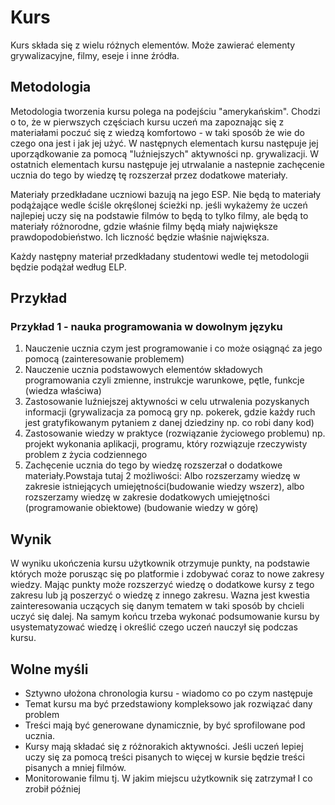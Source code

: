 # Kurs
Kurs składa się z wielu różnych elementów. Może zawierać elementy grywalizacyjne, filmy, eseje i inne źródła.

## Metodologia
Metodologia tworzenia kursu polega na podejściu "amerykańskim". Chodzi o to, że w pierwszych częściach kursu uczeń ma zapoznając się z materiałami poczuć się z wiedzą komfortowo - w taki sposób że wie do czego ona jest i jak jej użyć. W następnych elementach kursu następuje jej uporządkowanie za pomocą "luźniejszych" aktywności np. grywalizacji. W ostatnich elementach kursu następuje jej utrwalanie a nastepnie zachęcenie ucznia do tego by wiedzę tę rozszerzał przez dodatkowe materiały.

Materiały przedkładane uczniowi bazują na jego ESP. Nie będą to materiały podążające wedle ściśle okręślonej ścieżki np. jeśli wykażemy że uczeń najlepiej uczy się na podstawie filmów to będą to tylko filmy, ale będą to materiały różnorodne, gdzie właśnie filmy będą miały największe prawdopodobieństwo. Ich liczność będzie właśnie największa.

Każdy następny materiał przedkładany studentowi wedle tej metodologii będzie podążał według ELP.
## Przykład
### Przykład 1 - nauka programowania w dowolnym języku
1. Nauczenie ucznia czym jest programowanie i co może osiągnąć za jego pomocą (zainteresowanie problemem)
2. Nauczenie ucznia podstawowych elementów składowych programowania czyli zmienne, instrukcje warunkowe, pętle, funkcje (wiedza właściwa)
3. Zastosowanie luźniejszej aktywności w celu utrwalenia pozyskanych informacji (grywalizacja za pomocą gry np. pokerek, gdzie każdy ruch jest gratyfikowanym pytaniem z danej dziedziny np. co robi dany kod)
4. Zastosowanie wiedzy w praktyce (rozwiązanie życiowego problemu) np. projekt wykonania aplikacji, programu, który rozwiązuje rzeczywisty problem z życia codziennego
5. Zachęcenie ucznia do tego by wiedzę rozszerzał o dodatkowe materiały.Powstaja tutaj 2 możliwości: Albo rozszerzamy wiedzę w zakresie istniejących umiejętności(budowanie wiedzy wszerz), albo rozszerzamy wiedzę w zakresie dodatkowych umiejętności (programowanie obiektowe) (budowanie wiedzy w górę)

## Wynik
W wyniku ukończenia kursu użytkownik otrzymuje punkty, na podstawie których może porusząc się po platformie i zdobywać coraz to nowe zakresy wiedzy.
Mając punkty może rozszerzyć wiedzę o dodatkowe kursy z tego zakresu lub ją poszerzyć o wiedzę z innego zakresu. Wazna jest kwestia zainteresowania uczących się danym tematem w taki sposób by chcieli uczyć się dalej.
Na samym końcu trzeba wykonać podsumowanie kursu by usystematyzować wiedzę i określić czego uczeń nauczył się podczas kursu.

## Wolne myśli
* Sztywno ułożona chronologia kursu - wiadomo co po czym następuje
* Temat kursu ma być przedstawiony kompleksowo jak rozwiązać dany problem
* Treści mają być generowane dynamicznie, by być sprofilowane pod ucznia.
* Kursy mają składać się z różnorakich aktywności. Jeśli uczeń lepiej uczy się za pomocą treści pisanych to więcej w kursie będzie treści pisanych a mniej filmów.
* Monitorowanie filmu tj. W jakim miejscu użytkownik się zatrzymał I co zrobił później



